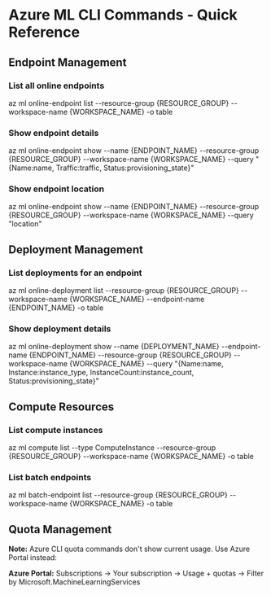 # Azure ML CLI Commands - Quick Reference

## Endpoint Management

### List all online endpoints
az ml online-endpoint list --resource-group {RESOURCE_GROUP} --workspace-name {WORKSPACE_NAME} -o table

### Show endpoint details
az ml online-endpoint show --name {ENDPOINT_NAME} --resource-group {RESOURCE_GROUP} --workspace-name {WORKSPACE_NAME} --query "{Name:name, Traffic:traffic, Status:provisioning_state}"

### Show endpoint location
az ml online-endpoint show --name {ENDPOINT_NAME} --resource-group {RESOURCE_GROUP} --workspace-name {WORKSPACE_NAME} --query "location"

## Deployment Management

### List deployments for an endpoint
az ml online-deployment list --resource-group {RESOURCE_GROUP} --workspace-name {WORKSPACE_NAME} --endpoint-name {ENDPOINT_NAME} -o table

### Show deployment details
az ml online-deployment show --name {DEPLOYMENT_NAME} --endpoint-name {ENDPOINT_NAME} --resource-group {RESOURCE_GROUP} --workspace-name {WORKSPACE_NAME} --query "{Name:name, Instance:instance_type, InstanceCount:instance_count, Status:provisioning_state}"

## Compute Resources

### List compute instances
az ml compute list --type ComputeInstance --resource-group {RESOURCE_GROUP} --workspace-name {WORKSPACE_NAME} -o table

### List batch endpoints
az ml batch-endpoint list --resource-group {RESOURCE_GROUP} --workspace-name {WORKSPACE_NAME} -o table

## Quota Management

**Note:** Azure CLI quota commands don't show current usage. Use Azure Portal instead:

**Azure Portal:** Subscriptions → Your subscription → Usage + quotas → Filter by Microsoft.MachineLearningServices
